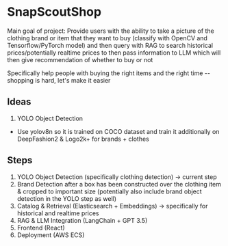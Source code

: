 # SnapScoutShop

Main goal of project: Provide users with the ability to take a picture of the clothing brand or item that they want to buy (classify with OpenCV and Tensorflow/PyTorch model) and then query with RAG to search historical prices/potentially realtime prices to then pass information to LLM which will then give recommendation of whether to buy or not

Specifically help people with buying the right items and the right time -- shopping is hard, let's make it easier

## Ideas
1. YOLO Object Detection
  - Use yolov8n so it is trained on COCO dataset and train it additionally on DeepFashion2 & Logo2k+ for brands + clothes

## Steps

1. YOLO Object Detection (specifically clothing detection) -> current step
2. Brand Detection after a box has been constructed over the clothing item & cropped to important size (potentially also include brand object detection in the YOLO step as well)
3. Catalog & Retrieval (Elasticsearch + Embeddings) -> specifically for historical and realtime prices
4. RAG & LLM Integration (LangChain + GPT 3.5)
5. Frontend (React)
6. Deployment (AWS ECS)